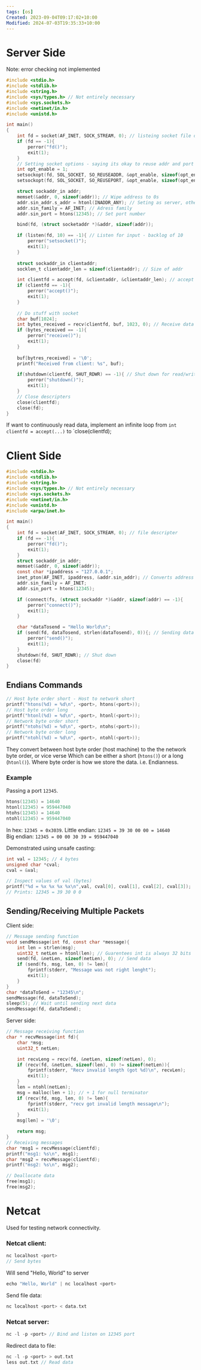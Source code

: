 ```yaml
---
tags: [os]
Created: 2023-09-04T09:17:02+10:00
Modified: 2024-07-03T19:35:33+10:00
---
```

# Server Side
Note: error checking not implemented
```c
#include <stdio.h>
#include <stdlib.h>
#include <string.h>
#include <sys/types.h> // Not entirely necessary
#include <sys.sockets.h> 
#include <netinet/in.h>
#include <unistd.h>

int main()
{
	int fd = socket(AF_INET, SOCK_STREAM, 0); // listeing socket file descripter
	if (fd == -1){
		perror("fd()");
		exit(1);
	}
	// Setting socket options - saying its okay to reuse addr and port
	int opt_enable = 1;
	setsockopt(fd, SOL_SOCKET, SO_REUSEADDR, &opt_enable, sizeof(opt_enable));
	setsockopt(fd, SOL_SOCKET, SO_REUSEPORT, &opt_enable, sizeof(opt_enable));

	struct sockaddr_in addr;
	memset(&addr, 0, sizeof(addr)); // Wipe address to 0s
	addr.sin_addr.s_addr = htonl(INADDR_ANY); // Seting as server, others connect to us
	addr.sin_family = AF_INET; // Adress family
	addr.sin_port = htons(12345); // Set port number

	bind(fd, (struct socketaddr *)&addr, sizeof(addr));

	if (listen(fd, 10) == -1){ // Listen for input - backlog of 10
		perror("setsocket()");
		exit(1);
	}
	
	struct sockaddr_in clientaddr;
	socklen_t clientaddr_len = sizeof(clientaddr); // Size of addr

	int clientfd = accept(fd, &clientaddr, &clientaddr_len); // accept
	if (clientfd == -1){
		perror("accept()");
		exit(1);
	}
	
	// Do stuff with socket
	char buf[1024];
	int bytes_received = recv(clientfd, buf, 1023, 0); // Receive data
	if (bytes_received == -1){
		perror("receive()");
		exit(1);
	}
	
	buf[bytres_received] = '\0';
	printf("Received from client: %s", buf);

	if(shutdown(clientfd, SHUT_RDWR) == -1){ // Shut down for read/write
		perror("shutdown()");
		exit(1);
	}
	// Close descripters
	close(clientfd); 
	close(fd);
}
```
If want to continuously read data, implement an infinite loop from `int clientfd = accept(...)` to `close(clientfd);

# Client Side
```c
#include <stdio.h>
#include <stdlib.h>
#include <string.h>
#include <sys/types.h> // Not entirely necessary
#include <sys.sockets.h> 
#include <netinet/in.h>
#include <unistd.h>
#include <arpa/inet.h>

int main()
{
	int fd = socket(AF_INET, SOCK_STREAM, 0); // file descripter
	if (fd == -1){
		perror("fd()");
		exit(1);
	}
	struct sockaddr_in addr;
	memset(&addr, 0, sizeof(addr));
	const char *ipaddress = "127.0.0.1";
	inet_pton(AF_INET, ipaddress, &addr.sin_addr); // Converts address and stores in addr.sin_addr
	addr.sin_family = AF_INET;
	addr.sin_port = htons(12345);

	if (connect(fs, (struct sockaddr *)&addr, sizeof(addr) == -1){ 
		perror("connect()");
		exit(1);
	} 

	char *dataTosend = "Hello World\n";
	if (send(fd, dataTosend, strlen(dataTosend), 0)){; // Sending data
		perror("send()");
		exit(1);
	}
	shutdown(fd, SHUT_RDWR); // Shut down
	close(fd)
}
```
## Endians Commands
```c
// Host byte order short - Host to network short
printf("htons(%d) = %d\n", <port>, htons(<port>)); 
// Host byte order long
printf("htonl(%d) = %d\n", <port>, htonl(<port>)); 
// Network byte order short 
printf("ntohs(%d) = %d\n", <port>, ntohs(<port>));
// Network byte order long
printf("ntohl(%d) = %d\n", <port>, ntohl(<port>));
```
They convert between host byte order (host machine) to the the network byte order, or vice verse Which can be either a short (`htons()`) or a long (`htonl()`).
Where byte order is how we store the data. i.e. Endianness. 
### Example
Passing a port `12345`. 
```c
htons(12345) = 14640
htonl(12345) = 959447040
htohs(12345) = 14640
ntohl(12345) = 959447040
```
In hex:  `12345 = 0x3039`. 
Little endian: `12345 = 39 30 00 00 = 14640`  
Big endian:    `12345 = 00 00 30 39 = 959447040` 

Demonstrated using unsafe casting:
```c
int val = 12345; // 4 bytes
unsigned char *cval;
cval = &val;

// Inspect values of val (bytes)
printf("%d = %x %x %x %x\n",val, cval[0], cval[1], cval[2], cval[3]);
// Prints: 12345 = 39 30 0 0
```
## Sending/Receiving Multiple Packets
Client side:
```c
// Message sending function
void sendMessage(int fd, const char *message){
	int len = strlen(msg);
	uint32_t netLen = htonl(len); // Guarentees int is always 32 bits
	send(fd, &netLen, sizeof(netLen), 0); // Send data
	if (send(fs, msg, len, 0) != len){
		fprintf(stderr, "Message was not right lenght");
		exit(1);
	}
}
char *dataToSend = "12345\n";
sendMessage(fd, dataToSend);
sleep(5); // Wait until sending next data
sendMessage(fd, dataToSend);
```
Server side:
```c
// Message receiving function
char * recvMessage(int fd){
	char *msg;
	uint32_t netLen;

	int recvLeng = recv(fd, &netLen, sizeof(netLen), 0);
	if (recv(fd, &netLen, sizeof(len), 0) != sizeof(netLen)){
		fprintf(stderr, "Recv invalid length (got %d)\n", recvLen);
		exit(1);
	}
	len = ntohl(netLen);
	msg = malloc(len + 1); // + 1 for null terminator
	if (recv(fd, msg, len, 0) != len){
		fprintf(stderr, "recv got invalid length message\n");
		exit(1);
	}
	msg[len] = '\0';

	return msg;
}
// Receiving messages
char *msg1 = recvMessage(clientfd);
printf("msg1: %s\n", msg1);
char *msg2 = recvMessage(clientfd);
printf("msg2: %s\n", msg2);

// Deallocate data
free(msg1);
free(msg2);
```
# Netcat
Used for testing network connectivity.
### Netcat client:
```c
nc localhost <port>
// Send bytes
```
Will send "Hello, World" to server
```c
echo "Hello, World" | nc localhost <port>
```
Send file data:
```c
nc localhost <port> < data.txt
```
### Netcat server:
```c
nc -l -p <port> // Bind and listen on 12345 port
```
Redirect data to file:
```c
nc -l -p <port> > out.txt
less out.txt // Read data
```
